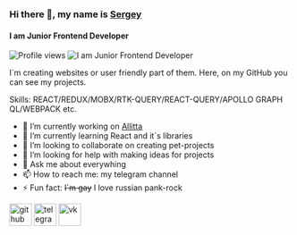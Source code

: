 ### Hi there 👋, my name is [**Sergey**](https://t.me/lifeProgrammer)
#### I am Junior Frontend Developer
 ![Profile views](https://komarev.com/ghpvc/?username=Uzi82)
![I am Junior Frontend Developer](https://www.davidmvenegas.com/static/media/react-banner.1c0c53f9413881974c0c.jpg)

I`m creating websites or user friendly part of them. Here, on my GitHub you can see my projects.

Skills: REACT/REDUX/MOBX/RTK-QUERY/REACT-QUERY/APOLLO GRAPH QL/WEBPACK etc.

- 🔭 I’m currently working on [Allitta](https://github.com/Uzi82/Allitta)
- 🌱 I’m currently learning React and it`s libraries 
- 👯 I’m looking to collaborate on creating pet-projects 
- 🤔 I’m looking for help with making ideas for projects 
- 💬 Ask me about everywhing 
- 📫 How to reach me: my telegram channel 
- ⚡ Fun fact: ~~I`m gay~~ I love russian pank-rock 


[<img src='https://cdn.jsdelivr.net/npm/simple-icons@3.0.1/icons/github.svg' alt='github' height='40'>](https://github.com/Uzi82)  [<img src='https://cdn.jsdelivr.net/npm/simple-icons@3.0.1/icons/telegram.svg' alt='telegram' height='40'>](https://t.me/lifeProgrammer)  [<img src='https://cdn.jsdelivr.net/npm/simple-icons@3.0.1/icons/vk.svg' alt='vk' height='40'>](https://vk.com/uzi82)  
